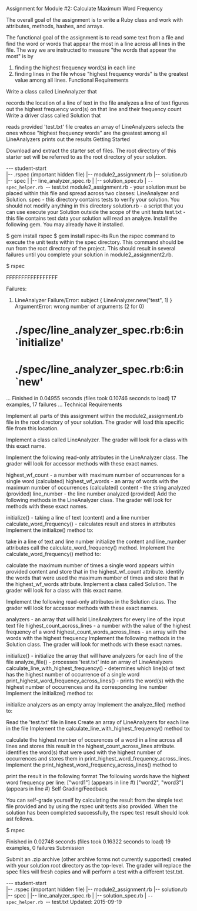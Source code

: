 Assignment for Module #2: Calculate Maximum Word Frequency

The overall goal of the assignment is to write a Ruby class and work with attributes, methods, hashes, and arrays.

The functional goal of the assignment is to read some text from a file and find the word or words that appear the most in a line across all lines in the file. The way we are instructed to measure "the words that appear the most" is by

1. finding the highest frequency word(s) in each line
2. finding lines in the file whose "highest frequency words" 
   is the greatest value among all lines.
Functional Requirements

Write a class called LineAnalyzer that

records the location of a line of text in the file
analyzes a line of text
figures out the highest frequency word(s) on that line and their frequency count
Write a driver class called Solution that

reads provided 'test.txt' file
creates an array of LineAnalyzers
selects the ones whose "highest frequency words" are the greatest among all LineAnalyzers
prints out the results
Getting Started

Download and extract the starter set of files. The root directory of this starter set will be referred to as the root directory of your solution.

--- student-start  
|-- .rspec (important hidden file)
|-- module2_assignment.rb
|-- solution.rb
|-- spec
|   |-- line_analyzer_spec.rb
|   |-- solution_spec.rb
|   `-- spec_helper.rb
`-- test.txt
module2_assignment.rb - your solution must be placed within this file and spread across two classes: LineAnalyzer and Solution.
spec - this directory contains tests to verify your solution. You should not modify anything in this directory
solution.rb - a script that you can use execute your Solution outside the scope of the unit tests
test.txt - this file contains test data your solution will read an analyze.
Install the following gem. You may already have it installed.

$ gem install rspec
$ gem install rspec-its
Run the rspec command to execute the unit tests within the spec directory. This command should be run from the root directory of the project. This should result in several failures until you complete your solution in module2_assignment2.rb.

$ rspec

FFFFFFFFFFFFFFFFF

Failures:

  1) LineAnalyzer 
     Failure/Error: subject { LineAnalyzer.new("test", 1) }
     ArgumentError:
       wrong number of arguments (2 for 0)
     # ./spec/line_analyzer_spec.rb:6:in `initialize'
     # ./spec/line_analyzer_spec.rb:6:in `new'
...
Finished in 0.04955 seconds (files took 0.10746 seconds to load)
17 examples, 17 failures
...
Technical Requirements

Implement all parts of this assignment within the module2_assignment.rb file in the root directory of your solution. The grader will load this specific file from this location.

Implement a class called LineAnalyzer. The grader will look for a class with this exact name.

Implement the following read-only attributes in the LineAnalyzer class. The grader will look for accessor methods with these exact names.

highest_wf_count - a number with maximum number of occurrences for a single word (calculated)
highest_wf_words - an array of words with the maximum number of occurrences (calculated)
content - the string analyzed (provided)
line_number - the line number analyzed (provided)
Add the following methods in the LineAnalyzer class. The grader will look for methods with these exact names.

initialize() - taking a line of text (content) and a line number
calculate_word_frequency() - calculates result and stores in attributes
Implement the initialize() method to:

take in a line of text and line number
initialize the content and line_number attributes
call the calculate_word_frequency() method.
Implement the calculate_word_frequency() method to:

calculate the maximum number of times a single word appears within provided content and store that in the highest_wf_count attribute.
identify the words that were used the maximum number of times and store that in the highest_wf_words attribute.
Implement a class called Solution. The grader will look for a class with this exact name.

Implement the following read-only attributes in the Solution class. The grader will look for accessor methods with these exact names.

analyzers - an array that will hold LineAnalyzers for every line of the input text file
highest_count_across_lines - a number with the value of the highest frequency of a word
highest_count_words_across_lines - an array with the words with the highest frequency
Implement the following methods in the Solution class. The grader will look for methods with these exact names.

initialize() - initialize the array that will have analyzers for each line of the file
analyze_file() - processes 'test.txt' into an array of LineAnalyzers
calculate_line_with_highest_frequency() - determines which line(s) of text has the highest number of occurrence of a single word
print_highest_word_frequency_across_lines() - prints the word(s) with the highest number of occurrences and its corresponding line number
Implement the initialize() method to:

initialize analyzers as an empty array
Implement the analyze_file() method to:

Read the 'test.txt' file in lines
Create an array of LineAnalyzers for each line in the file
Implement the calculate_line_with_highest_frequency() method to:

calculate the highest number of occurences of a word in a line across all lines and stores this result in the highest_count_across_lines attribute.
identifies the word(s) that were used with the highest number of occurrences and stores them in print_highest_word_frequency_across_lines.
Implement the print_highest_word_frequency_across_lines() method to

print the result in the following format
The following words have the highest word frequency per line: 
["word1"] (appears in line #)
["word2", "word3"] (appears in line #)
Self Grading/Feedback

You can self-grade yourself by calculating the result from the simple text file provided and by using the rspec unit tests also provided. When the solution has been completed successfully, the rspec test result should look ast follows.

$ rspec

Finished in 0.02748 seconds (files took 0.16322 seconds to load)
19 examples, 0 failures
Submission

Submit an .zip archive (other archive forms not currently supported) created with your solution root directory as the top-level. The grader will replace the spec files will fresh copies and will perform a test with a different test.txt.

--- student-start  
  |-- .rspec (important hidden file)
  |-- module2_assignment.rb
  |-- solution.rb
  |-- spec
  |   |-- line_analyzer_spec.rb
  |   |-- solution_spec.rb
  |   `-- spec_helper.rb
  `-- test.txt
Updated: 2015-09-19
